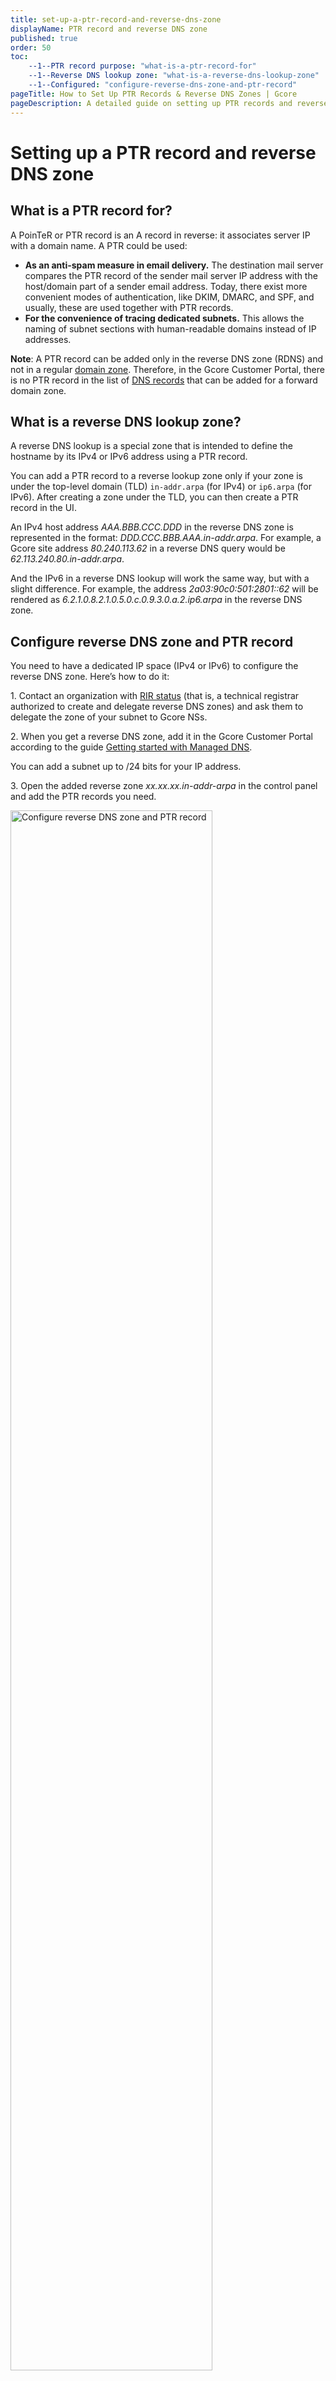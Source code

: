 ```yaml
---
title: set-up-a-ptr-record-and-reverse-dns-zone
displayName: PTR record and reverse DNS zone
published: true
order: 50
toc:
    --1--PTR record purpose: "what-is-a-ptr-record-for"
    --1--Reverse DNS lookup zone: "what-is-a-reverse-dns-lookup-zone"
    --1--Configured: "configure-reverse-dns-zone-and-ptr-record"
pageTitle: How to Set Up PTR Records & Reverse DNS Zones | Gcore
pageDescription: A detailed guide on setting up PTR records and reverse DNS zones to prevent your emails from being marked as spam.
---
```

# Setting up a PTR record and reverse DNS zone

## What is a PTR record for?

A PoinTeR or PTR record is an A record in reverse: it associates server IP with a  domain name. A PTR could be used:

- **As an anti-spam measure in email delivery.** The destination mail server compares the PTR record of the sender mail server IP address with the host/domain part of a sender email address. Today, there exist more convenient modes of authentication, like DKIM, DMARC, and SPF, and usually, these are used together with PTR records.
- **For the convenience of tracing dedicated subnets.** This allows the naming of subnet sections with human-readable domains instead of IP addresses.

<alert-element type="" title="">

**Note**: A PTR record can be added only in the reverse DNS zone (RDNS) and not in a regular <a href="https://gcore.com/learning/what-is-dns-zone/" target="_blank">domain zone</a>. Therefore, in the Gcore Customer Portal, there is no PTR record in the list of <a href="https://gcore.com/docs/dns/dns-records" target="_blank">DNS records</a> that can be added for a forward domain zone.

</alert-element>

## What is a reverse DNS lookup zone?

A reverse DNS lookup is a special zone that is intended to define the hostname by its IPv4 or IPv6 address using a PTR record.

You can add a PTR record to a reverse lookup zone only if your zone is under the top-level domain (TLD) `in-addr.arpa` (for IPv4) or `ip6.arpa` (for IPv6). After creating a zone under the TLD, you can then create a PTR record in the UI.

An IPv4 host address *AAA.BBB.CCC.DDD* in the reverse DNS zone is represented in the format: *DDD.CCC.BBB.AAA.in-addr.arpa*. For example, a Gcore site address *80.240.113.62* in a reverse DNS query would be *62.113.240.80.in-addr.arpa*.

And the IPv6 in a reverse DNS lookup will work the same way, but with a slight difference. For example, the address *2a03:90c0:501:2801::62* will be rendered as *6.2.1.0.8.2.1.0.5.0.c.0.9.3.0.a.2.ip6.arpa* in the reverse DNS zone.

## Configure reverse DNS zone and PTR record

You need to have a dedicated IP space (IPv4 or IPv6) to configure the reverse DNS zone. Here’s how to do it:

1\. Contact an organization with <a href="https://nro.net/about/rirs" target="_blank">RIR status</a> (that is, a technical registrar authorized to create and delegate reverse DNS zones) and ask them to delegate the zone of your subnet to Gcore NSs.

2\. When you get a reverse DNS zone, add it in the Gcore Customer Portal according to the guide <a href="https://gcore.com/docs/dns/manage-a-dns-zone#create-dns-zones" target="_blank">Getting started with Managed DNS</a>.

<alert-element type="tip" title="Tip">

You can add a subnet up to /24 bits for your IP address.

</alert-element>

3\. Open the added reverse zone *xx.xx.xx.in-addr-arpa* in the control panel and add the PTR records you need.

<img src="https://assets.gcore.pro/docs/dns/dns-records/set-up-a-ptr-record-and-reverse-dns-zone/add-ptr-record-10.png" alt="Configure reverse DNS zone and PTR record" width="80%">

4\. Specify Gcore’s name servers `ns1.gcorelabs.net` and `ns2.gcdn.services` for the subnet `xx.xx.xx/24` and wait up to 24 hours for DNS cache updating.

<img src="https://assets.gcore.pro/docs/dns/dns-records/set-up-a-ptr-record-and-reverse-dns-zone/added-record-20.png" alt="Configure reverse DNS zone and PTR record" width="80%">

That’s it! The PTR record is now added and will prevent your mail from ending up as spam.